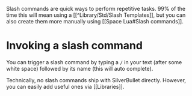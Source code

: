 Slash commands are quick ways to perform repetitive tasks. 99% of the time this will mean using a [[^Library/Std/Slash Templates]], but you can also create them more manually using [[Space Lua#Slash commands]].

# Invoking a slash command
You can trigger a slash command by typing a `/` in your text (after some white space) followed by its name (this will auto complete).

Technically, no slash commands ship with SilverBullet directly. However, you can easily add useful ones via [[Libraries]].
